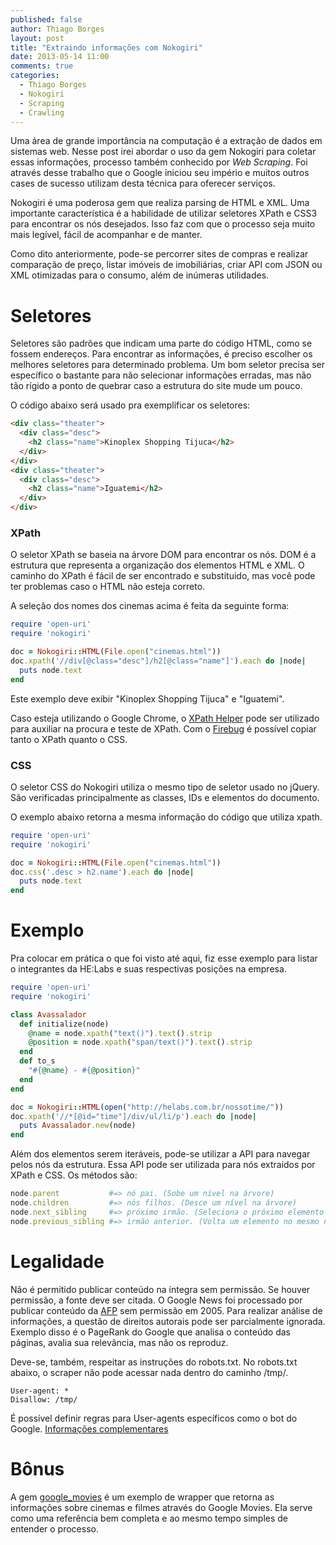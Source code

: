 ```yaml
---
published: false
author: Thiago Borges
layout: post
title: "Extraindo informações com Nokogiri"
date: 2013-05-14 11:00
comments: true
categories:
  - Thiago Borges
  - Nokogiri
  - Scraping
  - Crawling
---
```



Uma área de grande importância na computação é a extração de dados em sistemas web.
Nesse post irei abordar o uso da gem Nokogiri para coletar essas informações, processo também conhecido por _Web Scraping_. Foi através desse trabalho que o Google iniciou seu império e muitos outros cases de sucesso utilizam desta técnica para oferecer serviços.

<!-- more -->

Nokogiri é uma poderosa gem que realiza parsing de HTML e XML. Uma importante característica é a habilidade de utilizar seletores XPath e CSS3 para encontrar os nós desejados. Isso faz com que o processo seja muito mais legível, fácil de acompanhar e de manter.

Como dito anteriormente, pode-se percorrer sites de compras e realizar comparação de preço, listar imóveis de imobiliárias, criar API com JSON ou XML otimizadas para o consumo, além de inúmeras utilidades.


# Seletores
Seletores são padrões que indicam uma parte do código HTML, como se fossem endereços. Para encontrar as informações, é preciso escolher os melhores seletores para determinado problema. Um bom seletor precisa ser específico o bastante para não selecionar informações erradas, mas não tão rígido a ponto de quebrar caso a estrutura do site mude um pouco.

O código abaixo será usado pra exemplificar os seletores:
```html cinemas.html
<div class="theater">
  <div class="desc">
    <h2 class="name">Kinoplex Shopping Tijuca</h2>
  </div>
</div>
<div class="theater">
  <div class="desc">
    <h2 class="name">Iguatemi</h2>
  </div>
</div>
```

### XPath
O seletor XPath se baseia na árvore DOM para encontrar os nós. DOM é a estrutura que representa a organização dos elementos HTML e XML.
O caminho do XPath é fácil de ser encontrado e substituido, mas você pode ter problemas caso o HTML não esteja correto.

A seleção dos nomes dos cinemas acima é feita da seguinte forma:

```ruby
require 'open-uri'
require 'nokogiri'

doc = Nokogiri::HTML(File.open("cinemas.html"))
doc.xpath('//div[@class="desc"]/h2[@class="name"]').each do |node|
  puts node.text
end
```
Este exemplo deve exibir "Kinoplex Shopping Tijuca" e "Iguatemi".

Caso esteja utilizando o Google Chrome, o [XPath Helper](https://chrome.google.com/webstore/detail/xpath-helper/hgimnogjllphhhkhlmebbmlgjoejdpjl?utm_source=chrome-ntp-icon) pode ser utilizado para auxiliar na procura e teste de XPath.
Com o [Firebug](https://getfirebug.com) é possível copiar tanto o XPath quanto o CSS.

### CSS
O seletor CSS do Nokogiri utiliza o mesmo tipo de seletor usado no jQuery. São verificadas principalmente as classes, IDs e elementos do documento.

O exemplo abaixo retorna a mesma informação do código que utiliza xpath.
```ruby
require 'open-uri'
require 'nokogiri'

doc = Nokogiri::HTML(File.open("cinemas.html"))
doc.css('.desc > h2.name').each do |node|
  puts node.text
end
```


# Exemplo

Pra colocar em prática o que foi visto até aqui, fiz esse exemplo para listar o integrantes da HE:Labs e suas respectivas posições na empresa.

```ruby
require 'open-uri'
require 'nokogiri'

class Avassalador
  def initialize(node)
    @name = node.xpath("text()").text().strip
    @position = node.xpath("span/text()").text().strip
  end
  def to_s
    "#{@name} - #{@position}"
  end
end

doc = Nokogiri::HTML(open("http://helabs.com.br/nossotime/"))
doc.xpath('//*[@id="time"]/div/ul/li/p').each do |node|
  puts Avassalador.new(node)
end
```

Além dos elementos serem iteráveis, pode-se utilizar a API para navegar pelos nós da estrutura. Essa API pode ser utilizada para nós extraidos por XPath e CSS. Os métodos são:

```ruby
node.parent           #=> nó pai. (Sobe um nível na árvore)
node.children         #=> nós filhos. (Desce um nível na árvore)
node.next_sibling     #=> próximo irmão. (Seleciona o próximo elemento no mesmo nível)
node.previous_sibling #=> irmão anterior. (Volta um elemento no mesmo nível)
```

# Legalidade
Não é permitido publicar conteúdo na íntegra sem permissão. Se houver permissão, a fonte deve ser citada. O Google News foi processado por publicar conteúdo da [AFP](http://www.afp.com/) sem permissão em 2005.
Para realizar análise de informações, a questão de direitos autorais pode ser parcialmente ignorada. Exemplo disso é o PageRank do Google que analisa o conteúdo das páginas, avalia sua relevância, mas não os reproduz.

Deve-se, também, respeitar as instruções do robots.txt. No robots.txt abaixo, o scraper não pode acessar nada dentro do caminho /tmp/.
```
User-agent: *
Disallow: /tmp/
```
É possível definir regras para User-agents específicos como o bot do Google. [Informações complementares](http://www.robotstxt.org/robotstxt.html)


# Bônus

A gem [google_movies](https://github.com/lucasallan/google_movies) é um exemplo de wrapper que retorna as informações sobre cinemas e filmes através do Google Movies. Ela serve como uma referência bem completa e ao mesmo tempo simples de entender o processo.
